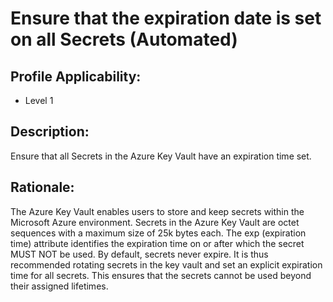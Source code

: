 # Ensure that the expiration date is set on all Secrets (Automated)

## Profile Applicability:

- Level 1

## Description:

Ensure that all Secrets in the Azure Key Vault have an expiration time set.

## Rationale:

The Azure Key Vault enables users to store and keep secrets within the Microsoft Azure environment. Secrets in the Azure Key Vault are octet sequences with a maximum size of 25k bytes each. The exp (expiration time) attribute identifies the expiration time on or after which the secret MUST NOT be used. By default, secrets never expire. It is thus recommended rotating secrets in the key vault and set an explicit expiration time for all secrets. This ensures that the secrets cannot be used beyond their assigned lifetimes. 